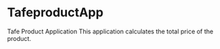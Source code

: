 # TafeproductApp
Tafe Product Application 
This application calculates the total price of the product.
